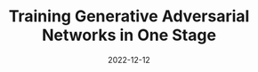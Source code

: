---
layout: seminar-post
title: 'Training Generative Adversarial Networks in One Stage'
subtitle: ''
categories:
    - "Computer Vision"
tags: ['GAN']
date: 2022-12-12
pdf_url: 'https://drive.google.com/file/d/1qOAle2zHv2jspcHbFJe8Q_aM61_KQWwM/preview'
---